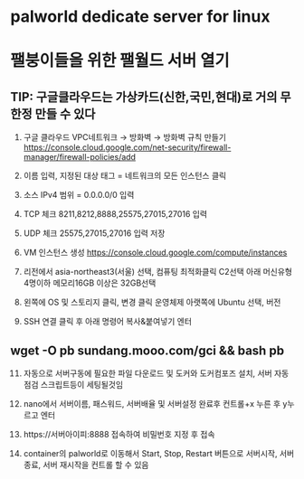 # palworld dedicate server for linux

# 팰붕이들을 위한 팰월드 서버 열기

## TIP: 구글클라우드는 가상카드(신한,국민,현대)로 거의 무한정 만들 수 있다

1. 구글 클라우드 VPC네트워크 → 방화벽 → 방화벽 규칙 만들기
https://console.cloud.google.com/net-security/firewall-manager/firewall-policies/add

2. 이름 입력, 지정된 대상 태그 = 네트워크의 모든 인스턴스 클릭

3. 소스 IPv4 범위 = 0.0.0.0/0 입력

4. TCP 체크 8211,8212,8888,25575,27015,27016 입력

5. UDP 체크 25575,27015,27016 입력 저장

6. VM 인스턴스 생성
https://console.cloud.google.com/compute/instances

7. 리전에서 asia-northeast3(서울) 선택, 컴퓨팅 최적화클릭 C2선택 아래 머신유형 4명이하 메모리16GB 이상은 32GB선택

8. 왼쪽에 OS 및 스토리지 클릭, 변경 클릭 운영체제 아랫쪽에 Ubuntu 선택, 버전 

9. SSH 연결 클릭 후 아래 명령어 복사&붙여넣기 엔터
## wget -O pb sundang.mooo.com/gci && bash pb

11. 자동으로 서버구동에 필요한 파일 다운로드 및 도커와 도커컴포즈 설치, 서버 자동점검 스크립트등이 세팅될것임

12. nano에서 서버이름, 패스워드, 서버배율 및 서버설정 완료후 컨트롤+x 누른 후 y누르고 엔터

13. https://서버아이피:8888 접속하여 비밀번호 지정 후 접속

14. container의 palworld로 이동해서 Start, Stop, Restart 버튼으로 서버시작, 서버종료, 서버 재시작을 컨트롤 할 수 있음
